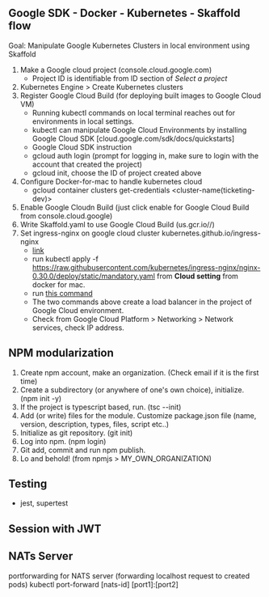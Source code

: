 
## Google SDK - Docker - Kubernetes - Skaffold flow
Goal: Manipulate Google Kubernetes Clusters in local environment using Skaffold

1. Make a Google cloud project (console.cloud.google.com)
    - Project ID is identifiable from ID section of *Select a project*
2. Kubernetes Engine > Create Kubernetes clusters
3. Register Google Cloud Build (for deploying built images to Google Cloud VM)
   - Running kubectl commands on local terminal reaches out for environments in local settings.
   - kubectl can manipulate Google Cloud Environments by installing Google Cloud SDK [cloud.google.com/sdk/docs/quickstarts]
   - Google Cloud SDK instruction
    - gcloud auth login (prompt for logging in, make sure to login with the account that created the project)
    - gcloud init, choose the ID of project created above
4. Configure Docker-for-mac to handle kubernetes cloud
   - gcloud container clusters get-credentials <cluster-name(ticketing-dev)>
5. Enable Google Cloudn Build (just click enable for Google Cloud Build from console.cloud.google)
6. Write Skaffold.yaml to use Google Cloud Build (us.gcr.io/<project-id>/<directory-name>)
7. Set ingress-nginx on google cloud cluster kubernetes.github.io/ingress-nginx    
   - [link](https://kubernetes.github.io/ingress-nginx/)
   - run kubectl apply -f https://raw.githubusercontent.com/kubernetes/ingress-nginx/nginx-0.30.0/deploy/static/mandatory.yaml from **Cloud setting** from docker for mac.
   - run [this command](https://kubernetes.github.io/ingress-nginx/deploy/#gce-gke) 
   - The two commands above create a load balancer in the project of Google Cloud environment.
   - Check from Google Cloud Platform > Networking > Network services, check IP address.
    
## NPM modularization
1. Create npm account, make an organization. (Check email if it is the first time)
2. Create a subdirectory (or anywhere of one's own choice), initialize. (npm init -y)
3. If the project is typescript based, run. (tsc --init)
4. Add (or write) files for the module. Customize package.json file (name, version, description, types, files, script etc..)
5. Initialize as git repository. (git init)
6. Log into npm. (npm login)
7. Git add, commit and run npm publish.
8. Lo and behold! (from npmjs > MY_OWN_ORGANIZATION)

## Testing 
- jest, supertest

## Session with JWT 

## NATs Server
portforwarding for NATS server (forwarding localhost request to created pods)
kubectl port-forward [nats-id] [port1]:[port2]